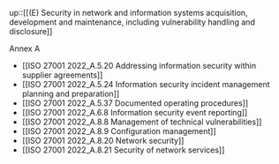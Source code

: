 up::[[(E) Security in network and information systems acquisition, development and maintenance, including vulnerability handling and disclosure]]

Annex A

- [[ISO 27001 2022_A.5.20 Addressing information security within supplier agreements]]
- [[ISO 27001 2022_A.5.24 Information security incident management planning and preparation]]
- [[ISO 27001 2022_A.5.37 Documented operating procedures]]
- [[ISO 27001 2022_A.6.8 Information security event reporting]]
- [[ISO 27001 2022_A.8.8 Management of technical vulnerabilities]]
- [[ISO 27001 2022_A.8.9 Configuration management]]
- [[ISO 27001 2022_A.8.20 Network security]]
- [[ISO 27001 2022_A.8.21 Security of network services]]
